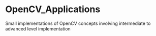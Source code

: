 # OpenCV_Applications
Small implementations of OpenCV concepts involving intermediate to advanced level implementation 
